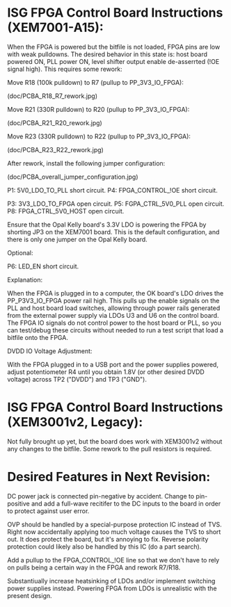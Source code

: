 <h1>ISG FPGA Control Board Instructions (XEM7001-A15):</h1>

When the FPGA is powered but the bitfile is not loaded, FPGA pins are low with weak pulldowns. The desired behavior in this state is: host board powered ON, PLL power ON, level shifter output enable de-asserrted (!OE signal high). This requires some rework:

Move R18 (100k pulldown) to R7 (pullup to PP_3V3_IO_FPGA):

(doc/PCBA_R18_R7_rework.jpg)

Move R21 (330R pulldown) to R20 (pullup to PP_3V3_IO_FPGA):

(doc/PCBA_R21_R20_rework.jpg)

Move R23 (330R pulldown) to R22 (pullup to PP_3V3_IO_FPGA):

(doc/PCBA_R23_R22_rework.jpg)

After rework, install the following jumper configuration:

(doc/PCBA_overall_jumper_configuration.jpg)

P1: 5V0_LDO_TO_PLL short circuit.
P4: FPGA_CONTROL_!OE short circuit.

P3: 3V3_LDO_TO_FPGA open circuit.
P5: FGPA_CTRL_5V0_PLL open circuit.
P8: FPGA_CTRL_5V0_HOST open circuit.

Ensure that the Opal Kelly board's 3.3V LDO is powering the FPGA by shorting JP3 on the XEM7001 board. This is the default configuration, and there is only one jumper on the Opal Kelly board.

Optional:

P6: LED_EN short circuit.

Explanation:

When the FPGA is plugged in to a computer, the OK board's LDO drives the PP_P3V3_IO_FPGA power rail high. This pulls up the enable signals on the PLL and host board load switches, allowing through power rails generated from the external power supply via LDOs U3 and U6 on the control board. The FPGA IO signals do not control power to the host board or PLL, so you can test/debug these circuits without needed to run a test script that load a bitfile onto the FPGA.

DVDD IO Voltage Adjustment:

With the FPGA plugged in to a USB port and the power supplies powered, adjust potentiometer R4 until you obtain 1.8V (or other desired DVDD voltage) across TP2 ("DVDD") and TP3 ("GND").

<h1>ISG FPGA Control Board Instructions (XEM3001v2, Legacy):</h1>

Not fully brought up yet, but the board does work with XEM3001v2 without any changes to the bitfile. Some rework to the pull resistors is required.

<h1>Desired Features in Next Revision:</h1>

DC power jack is connected pin-negative by accident. Change to pin-positive and add a full-wave recitifer to the DC inputs to the board in order to protect against user error.

OVP should be handled by a special-purpose protection IC instead of TVS. Right now accidentally applying too much voltage causes the TVS to short out. It does protect the board, but it's annoying to fix. Reverse polarity protection could likely also be handled by this IC (do a part search).

Add a pullup to the FPGA_CONTROL_!OE line so that we don't have to rely on pulls being a certain way in the FPGA and rework R7/R18.

Substantiually increase heatsinking of LDOs and/or implement switching power supplies instead. Powering FPGA from LDOs is unrealistic with the present design.






